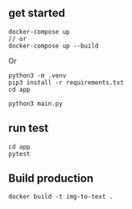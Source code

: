 ## get started
```
docker-compose up 
// or
docker-compose up --build
```

Or

```
python3 -m .venv
pip3 install -r requirements.txt
cd app

python3 main.py
```


## run test
```
cd app
pytest
```

## Build production

```
docker build -t img-to-text .
```